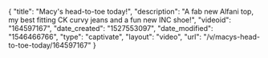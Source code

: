 {
    "title": "Macy's head-to-toe today!",
    "description": "A fab new Alfani top, my best fitting CK curvy jeans and a fun new INC shoe!",
    "videoid": "164597167",
    "date_created": "1527553097",
    "date_modified": "1546466766",
    "type": "captivate",
    "layout": "video",
    "url": "\/v\/macys-head-to-toe-today\/164597167"
}